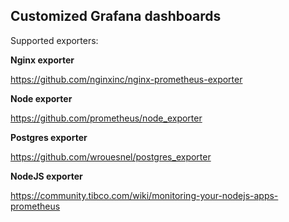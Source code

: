 ## Customized Grafana dashboards

Supported exporters:

**Nginx exporter**

https://github.com/nginxinc/nginx-prometheus-exporter

**Node exporter**

https://github.com/prometheus/node_exporter

**Postgres exporter**

https://github.com/wrouesnel/postgres_exporter

**NodeJS exporter**

https://community.tibco.com/wiki/monitoring-your-nodejs-apps-prometheus
